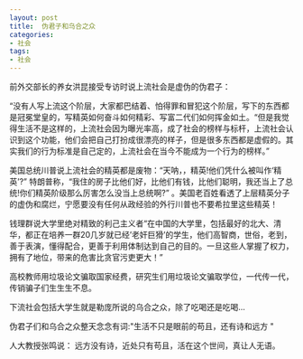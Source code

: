 ```yaml
---
layout: post
title:  伪君子和乌合之众
categories:
- 社会
tags:
- 社会
---
```


前外交部长的养女洪昆接受专访时说上流社会是虚伪的伪君子：<!--more-->

“没有人写上流这个阶层，大家都巴结着、怕得罪和冒犯这个阶层，写下的东西都是冠冕堂皇的，写精英如何奋斗如何精彩、写富二代们如何挥金如土。“但是我觉得生活不是这样的，上流社会因为曝光率高，成了社会的榜样与标杆，上流社会认识到这个功能，他们会把自己打扮成很漂亮的样子，但是很多东西都是虚假的。其实我们的行为标准是自己定的，上流社会在当今不能成为一个行为的榜样。”

美国总统川普说上流社会的精英都是废物：“天呐，，精英!他们凭什么被叫作‘精英’?”
特朗普称，“我住的房子比他们好，比他们有钱，比他们聪明，我还当上了总统!你们精英阶级那么厉害怎么没当上总统啊?” 。美国老百姓看透了上层精英分子的虚伪和腐烂，宁愿要没有任何从政经验的外行川普也不要希拉里这些精英！

钱理群说大学里绝对精致的利己主义者“在中国的大学里，包括最好的北大、清华，都正在培养一群20几岁就已经’老奸巨猾’的学生，他们高智商，世俗，老到，善于表演，懂得配合，更善于利用体制达到自己的目的。一旦这些人掌握了权力，拥有了地位，带来的危害比贪官污吏更大！”

高校教师用垃圾论文骗取国家经费，研究生们用垃圾论文骗取学位，一代传一代，传销骗子们生生生不息。

下流社会包括大学生就是勒庞所说的乌合之众，除了吃喝还是吃喝...

伪君子们和乌合之众整天念念有词:"生活不只是眼前的苟且，还有诗和远方 "

人大教授张鸣说： 远方没有诗，近处只有苟且，活在这个世间，真让人无语。 

